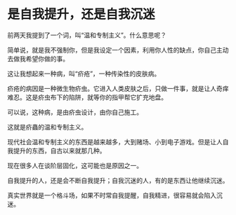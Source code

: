 # 是自我提升，还是自我沉迷

前两天我提到了一个词，叫“温和专制主义”。什么意思呢？ 

简单说，就是我不强制你，但是我设定一个因素，利用你人性的缺点，你自己主动去做我希望你做的事。 

这让我想起来一种病，叫“疥疮”，一种传染性的皮肤病。 

疥疮的病因是一种微生物疥虫。它进入人类皮肤之后，只做一件事，就是让人奇痒难忍。这是疥虫布下的陷阱，就等你的指甲帮它扩充地盘。 

可以说，这种病，是由疥虫设计，由你自己施工。 

这就是疥蟲的温和专制主义。 

现代社会温和专制主义的东西是越来越多，大到赌场、小到电子游戏。但是让人自我提升的东西，自古以来就那几种。 

现在很多人在谈阶层固化，这可能也是原因之一。 

自我提升的人，还是会不断自我提升；自我沉迷的人，有的是东西让他继续沉迷。 

真实世界就是一个格斗场，如果不时常自我提醒，自我精进，很容易就会陷入沉迷。